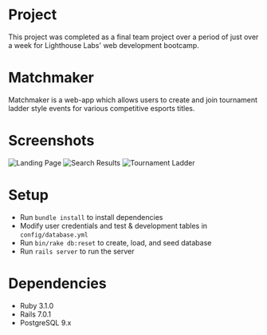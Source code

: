 # Project

This project was completed as a final team project over a period of just over a week for Lighthouse Labs' web development bootcamp. 

# Matchmaker

Matchmaker is a web-app which allows users to create and join tournament ladder style events for various competitive esports titles.

# Screenshots

![Landing Page](https://github.com/TrentPf/Matchmaker/blob/master/working-title/docs/landing.png?raw=true)
![Search Results](https://github.com/TrentPf/Matchmaker/blob/master/working-title/docs/search.png?raw=true)
![Tournament Ladder](https://github.com/TrentPf/Matchmaker/blob/master/working-title/docs/ladder.png?raw=true)

# Setup

- Run `bundle install` to install dependencies
- Modify user credentials and test & development tables in `config/database.yml`
- Run `bin/rake db:reset` to create, load, and seed database
- Run `rails server` to run the server

# Dependencies

- Ruby 3.1.0
- Rails 7.0.1
- PostgreSQL 9.x
